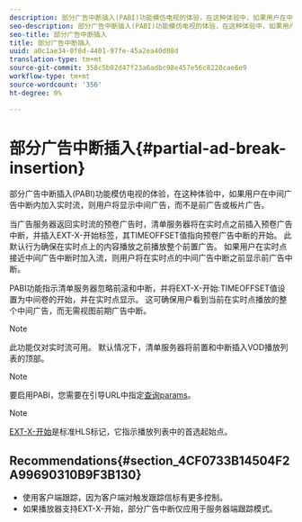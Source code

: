 ```yaml
---
description: 部分广告中断插入(PABI)功能模仿电视的体验，在这种体验中，如果用户在中间广告中断内加入实时流，则用户将显示中间广告，而不是前广告或板片广告。
seo-description: 部分广告中断插入(PABI)功能模仿电视的体验，在这种体验中，如果用户在中间广告中断内加入实时流，则用户将显示中间广告，而不是前广告或板片广告。
seo-title: 部分广告中断插入
title: 部分广告中断插入
uuid: a0c1ae34-0f8d-4401-97fe-45a2ea40d08d
translation-type: tm+mt
source-git-commit: 358c5b02d47f23a6adbc98e457e56c8220cae6e9
workflow-type: tm+mt
source-wordcount: '356'
ht-degree: 0%

---
```



# 部分广告中断插入{#partial-ad-break-insertion}

部分广告中断插入(PABI)功能模仿电视的体验，在这种体验中，如果用户在中间广告中断内加入实时流，则用户将显示中间广告，而不是前广告或板片广告。

当广告服务器返回实时流的预卷广告时，清单服务器将在实时点之前插入预卷广告中断，并插入EXT-X-开始标签，其TIMEOFFSET值指向预卷广告中断的开始。 此默认行为确保在实时点上的内容播放之前播放整个前置广告。 如果用户在实时点接近中间广告中断时加入流，则用户将在实时点的中间广告中断之前显示前广告中断。

PABI功能指示清单服务器忽略前滚和中断，并将EXT-X-开始:TIMEOFFSET值设置为中间卷的开始，并在实时点显示。 这可确保用户看到当前在实时点播放的整个中间广告，而无需视图前期广告中断。

>[!NOTE]
>
>此功能仅对实时流可用。 默认情况下，清单服务器将前置和中断插入VOD播放列表的顶部。

>[!NOTE]
>
>要启用PABI，您需要在引导URL中指定[查询params](../../msapi-topics/ms-getting-started/ms-api-query-params.md)。

>[!NOTE]
>
>[EXT-X-开始](https://tools.ietf.org/html/rfc8216#section-4.3.5.2)是标准HLS标记，它指示播放列表中的首选起始点。

## Recommendations{#section_4CF0733B14504F2A99690310B9F3B130}

* 使用客户端跟踪，因为客户端对触发跟踪信标有更多控制。
* 如果播放器支持EXT-X-开始，部分广告中断仅应用于服务器端跟踪模式。